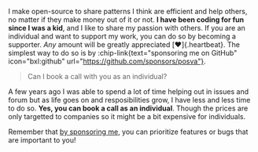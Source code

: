 I make open-source to share patterns I think are efficient and help others, no matter if they make money out of it or not. **I have been coding for fun since I was a kid**, and I like to share my passion with others. If you are an individual and want to support my work, you can do so by becoming a supporter. _Any_ amount will be greatly appreciated [❤️]{.heartbeat}. The simplest way to do so is by :chip-link{text="sponsoring me on GitHub" icon="bxl:github" url="https://github.com/sponsors/posva"}.

> Can I book a call with you as an individual?

A few years ago I was able to spend a lot of time helping out in issues and forum but as life goes on and resposibilities grow, I have less and less time to do so.
**Yes, you can book a call as an individual**. Though the prices are only targetted to companies so it might be a bit expensive for individuals.

Remember that [by sponsoring me](#for-companies), you can prioritize features or bugs that are important to you!
